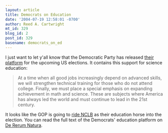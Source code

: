 ```yaml
---
layout: article
title: Democrats on Education
date: '2004-07-19 12:58:01 -0700'
author: Reed A. Cartwright
mt_id: 329
blog_id: 2
post_id: 329
basename: democrats_on_ed
---
```

I just want to let y'all know that the Democratic Party has released [their platform](http://www.democrats.org/platform) for the upcoming US elections.  It contains this support for science education:

> At a time when all good jobs increasingly depend on advanced skills, we will strengthen technical training for those who do not attend college. Finally, we must place a special emphasis on expanding achievement in math and science. These are subjects where America has always led the world and must continue to lead in the 21st century.

It looks like the GOP is going to [ride NCLB](http://www.gop.com/GOPAgenda/AgendaPage.aspx?id=3) as their education horse into the election.  You can read the full text of the Democrats' education platform on [De Rerum Natura](https://blog.rufus.ws/archives/000126.html).
